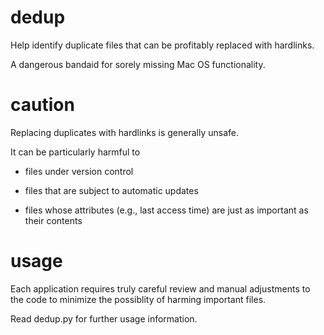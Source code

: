 # dedup
Help identify duplicate files that can be profitably replaced with hardlinks.

A dangerous bandaid for sorely missing Mac OS functionality.


# caution

Replacing duplicates with hardlinks is generally unsafe.

It can be particularly harmful to

  * files under version control
  
  * files that are subject to automatic updates
  
  * files whose attributes (e.g., last access time) are
just as important as their contents


# usage

Each application requires truly careful review and manual
adjustments to the code to minimize the possiblity of
harming important files.

Read dedup.py for further usage information.
